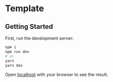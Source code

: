 # Template

## Getting Started

First, run the development server:

```bash
npm i
npm run dev
# or
yarn
yarn dev
```

Open [localhost](http://localhost:3000) with your browser to see the result.
